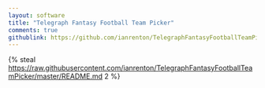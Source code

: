 ```yaml
---
layout: software
title: "Telegraph Fantasy Football Team Picker"
comments: true
githublink: https://github.com/ianrenton/TelegraphFantasyFootballTeamPicker/
---
```


{% steal https://raw.githubusercontent.com/ianrenton/TelegraphFantasyFootballTeamPicker/master/README.md 2 %}
